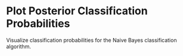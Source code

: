 # **Plot Posterior Classification Probabilities**

Visualize classification probabilities for the Naive Bayes classification algorithm.

